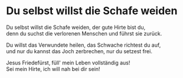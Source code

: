 # Du selbst willst die Schafe weiden

Du selbst willst die Schafe weiden, der gute Hirte bist du,   
denn du suchst die verlorenen Menschen und führst sie zurück. 

Du willst das  Verwundete heilen, das Schwache richtest du auf,  
und nur du kannst das Joch zerbrechen, nur du setzest frei.

Jesus Friedefürst, füll' mein Leben vollständig aus!  
Sei mein Hirte, ich will nah bei dir sein!
